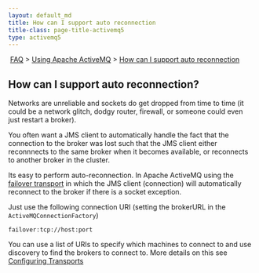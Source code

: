 ```yaml
---
layout: default_md
title: How can I support auto reconnection 
title-class: page-title-activemq5
type: activemq5
---
```


 [FAQ](faq) > [Using Apache ActiveMQ](using-apache-activemq) > [How can I support auto reconnection](how-can-i-support-auto-reconnection)


How can I support auto reconnection?
------------------------------------

Networks are unreliable and sockets do get dropped from time to time (it could be a network glitch, dodgy router, firewall, or someone could even just restart a broker).

You often want a JMS client to automatically handle the fact that the connection to the broker was lost such that the JMS client either reconnnects to the same broker when it becomes available, or reconnects to another broker in the cluster.

Its easy to perform auto-reconnection. In Apache ActiveMQ using the [failover transport](failover-transport-reference) in which the JMS client (connection) will automatically reconnect to the broker if there is a socket exception.

Just use the following connection URI (setting the brokerURL in the `ActiveMQConnectionFactory`)
```
failover:tcp://host:port 
```
You can use a list of URIs to specify which machines to connect to and use discovery to find the brokers to connect to. More details on this see [Configuring Transports](configuring-transports)

